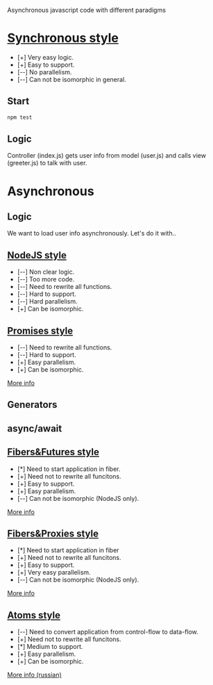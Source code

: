 Asynchronous javascript code with different paradigms

# [Synchronous style](https://github.com/nin-jin/async-js/compare/sync?diff=unified&name=sync)

* [+] Very easy logic.
* [+] Easy to support.
* [--] No parallelism.
* [--] Can not be isomorphic in general.

## Start
```sh
npm test
```

## Logic

Controller (index.js) gets user info from model (user.js) and calls view (greeter.js) to talk with user.

# Asynchronous

## Logic

We want to load user info asynchronously. Let's do it with..

## [NodeJS style](https://github.com/nin-jin/async-js/compare/sync...async-nodejs?diff=split&name=async-nodejs)

* [--] Non clear logic. 
* [--] Too more code.
* [--] Need to rewrite all functions.
* [--] Hard to support.
* [--] Hard parallelism.
* [+] Can be isomorphic.

## [Promises style](https://github.com/nin-jin/async-js/compare/sync...async-promises)

* [--] Need to rewrite all functions.
* [--] Hard to support.
* [+] Easy parallelism.
* [+] Can be isomorphic.

[More info](https://learn.javascript.ru/promise)

## Generators

## async/await

## [Fibers&Futures style](https://github.com/nin-jin/async-js/compare/sync...async-fibers)

* [*] Need to start application in fiber.
* [+] Need not to rewrite all funcitons.
* [+] Easy to support.
* [+] Easy parallelism.
* [--] Can not be isomorphic (NodeJS only).

[More info](https://github.com/laverdet/node-fibers)

## [Fibers&Proxies style](https://github.com/nin-jin/async-js/compare/sync...async-fibers-proxy)

* [*] Need to start application in fiber
* [+] Need not to rewrite all funcitons.
* [+] Easy to support.
* [+] Very easy parallelism.
* [--] Can not be isomorphic (NodeJS only).

[More info](https://github.com/nin-jin/node-jin#sod)

## [Atoms style](https://github.com/nin-jin/async-js/compare/sync...async-atoms)

* [--] Need to convert application from control-flow to data-flow.
* [+] Need not to rewrite all funcitons.
* [*] Medium to support.
* [+] Easy parallelism.
* [+] Can be isomorphic.

[More info (russian)](https://habrahabr.ru/post/235121/)
